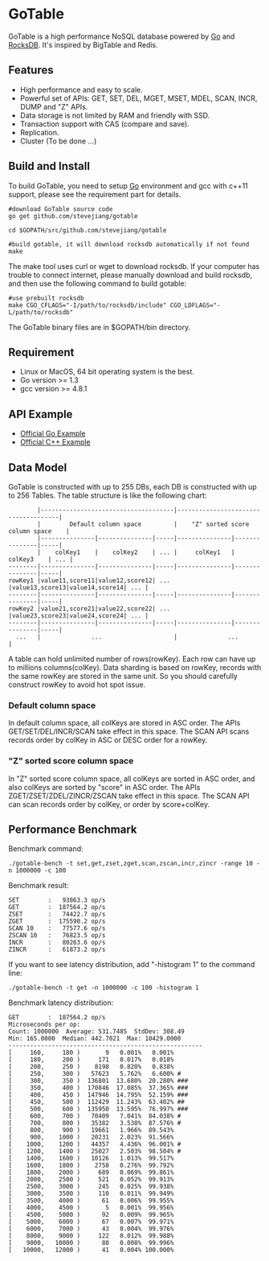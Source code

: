 # GoTable

GoTable is a high performance NoSQL database powered by [Go](http://golang.org/) and [RocksDB](http://rocksdb.org/). It's inspired by BigTable and Redis.

## Features

+ High performance and easy to scale.
+ Powerful set of APIs: GET, SET, DEL, MGET, MSET, MDEL, SCAN, INCR, DUMP and "Z" APIs.
+ Data storage is not limited by RAM and friendly with SSD.
+ Transaction support with CAS (compare and save).
+ Replication.
+ Cluster (To be done ...)

## Build and Install

To build GoTable, you need to setup [Go](http://golang.org/) environment and gcc with c++11 support, please see the requirement part for details.

	#download GoTable source code
	go get github.com/stevejiang/gotable
	
	cd $GOPATH/src/github.com/stevejiang/gotable
	
	#build gotable, it will download rocksdb automatically if not found
	make

The make tool uses curl or wget to download rocksdb. If your computer has trouble to connect internet, please manually download and build rocksdb, and then use the following command to build gotable:

	#use prebuilt rocksdb
	make CGO_CFLAGS="-I/path/to/rocksdb/include" CGO_LDFLAGS="-L/path/to/rocksdb"

The GoTable binary files are in $GOPATH/bin directory.

## Requirement

+ Linux or MacOS, 64 bit operating system is the best.
+ Go version >= 1.3
+ gcc version >= 4.8.1

## API Example

+ [Official Go Example](https://github.com/stevejiang/gotable/blob/master/cmd/gotable-example/example.go)
+ [Official C++ Example](https://github.com/stevejiang/gotable/blob/master/api/c++/example.cc)

## Data Model

GoTable is constructed with up to 255 DBs, each DB is constructed with up to 256 Tables. The table structure is like the following chart:

	        |-------------------------------------|-------------------------------------|
	        |        Default column space         |    "Z" sorted score column space    |
	        |---------------|---------------|-----|---------------|---------------|-----|
	        |    colKey1    |    colKey2    | ... |     colKey1   |    colKey3    | ... |
	--------|---------------|---------------|-----|---------------|---------------|-----|
	rowKey1 |value11,score11|value12,score12| ... |value13,score13|value14,score14| ... |
	--------|---------------|---------------|-----|---------------|---------------|-----|
	rowKey2 |value21,score21|value22,score22| ... |value23,score23|value24,score24| ... |
	--------|---------------|---------------|-----|---------------|---------------|-----|
	  ...   |              ...                    |              ...                    |

A table can hold unlimited number of rows(rowKey). Each row can have up to millions columns(colKey).
Data sharding is based on rowKey, records with the same rowKey are stored in the same unit. So you should carefully construct rowKey to avoid hot spot issue.

### Default column space

In default column space, all colKeys are stored in ASC order. The APIs GET/SET/DEL/INCR/SCAN take effect in this space. The SCAN API scans records order by colKey in ASC or DESC order for a rowKey.

### "Z" sorted score column space

In "Z" sorted score column space, all colKeys are sorted in ASC order, and also colKeys are sorted by "score" in ASC order. The APIs ZGET/ZSET/ZDEL/ZINCR/ZSCAN take effect in this space. The SCAN API can scan records order by colKey, or order by score+colKey.

## Performance Benchmark

Benchmark command:

	./gotable-bench -t set,get,zset,zget,scan,zscan,incr,zincr -range 10 -n 1000000 -c 100

Benchmark result:

	SET        :   93863.3 op/s   
	GET        :  187564.2 op/s   
	ZSET       :   74422.7 op/s   
	ZGET       :  175590.2 op/s   
	SCAN 10    :   77577.6 op/s   
	ZSCAN 10   :   76823.5 op/s   
	INCR       :   80263.6 op/s   
	ZINCR      :   61873.2 op/s   

If you want to see latency distribution, add "-histogram 1" to the command line:

	./gotable-bench -t get -n 1000000 -c 100 -histogram 1

Benchmark latency distribution:

	GET        :  187564.2 op/s   
	Microseconds per op:
	Count: 1000000  Average: 531.7485  StdDev: 308.49
	Min: 165.0000  Median: 442.7021  Max: 10429.0000
	------------------------------------------------------
	[     160,     180 )       9   0.001%   0.001%
	[     180,     200 )     171   0.017%   0.018%
	[     200,     250 )    8198   0.820%   0.838%
	[     250,     300 )   57623   5.762%   6.600% #
	[     300,     350 )  136801  13.680%  20.280% ###
	[     350,     400 )  170846  17.085%  37.365% ###
	[     400,     450 )  147946  14.795%  52.159% ###
	[     450,     500 )  112429  11.243%  63.402% ##
	[     500,     600 )  135950  13.595%  76.997% ###
	[     600,     700 )   70409   7.041%  84.038% #
	[     700,     800 )   35382   3.538%  87.576% #
	[     800,     900 )   19661   1.966%  89.543%
	[     900,    1000 )   20231   2.023%  91.566%
	[    1000,    1200 )   44357   4.436%  96.001% #
	[    1200,    1400 )   25027   2.503%  98.504% #
	[    1400,    1600 )   10126   1.013%  99.517%
	[    1600,    1800 )    2758   0.276%  99.792%
	[    1800,    2000 )     689   0.069%  99.861%
	[    2000,    2500 )     521   0.052%  99.913%
	[    2500,    3000 )     245   0.025%  99.938%
	[    3000,    3500 )     110   0.011%  99.949%
	[    3500,    4000 )      61   0.006%  99.955%
	[    4000,    4500 )       5   0.001%  99.956%
	[    4500,    5000 )      92   0.009%  99.965%
	[    5000,    6000 )      67   0.007%  99.971%
	[    6000,    7000 )      43   0.004%  99.976%
	[    8000,    9000 )     122   0.012%  99.988%
	[    9000,   10000 )      80   0.008%  99.996%
	[   10000,   12000 )      41   0.004% 100.000%
